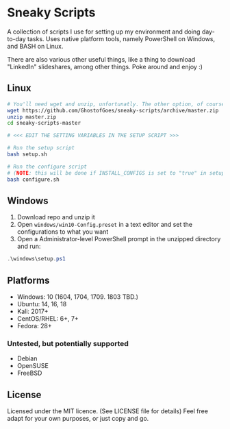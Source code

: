# Sneaky Scripts
A collection of scripts I use for setting up my environment and doing day-to-day tasks.
Uses native platform tools, namely PowerShell on Windows, and BASH on Linux.

There are also various other useful things, like a thing to download "LinkedIn" slideshares, among other things. Poke around and enjoy :)


## Linux
```bash
# You'll need wget and unzip, unfortunatly. The other option, of course, is git.
wget https://github.com/GhostofGoes/sneaky-scripts/archive/master.zip
unzip master.zip
cd sneaky-scripts-master

# <<< EDIT THE SETTING VARIABLES IN THE SETUP SCRIPT >>>

# Run the setup script
bash setup.sh

# Run the configure script
# (NOTE: this will be done if INSTALL_CONFIGS is set to "true" in setup.sh)
bash configure.sh
```

## Windows
1. Download repo and unzip it
2. Open `windows/win10-Config.preset` in a text editor and set the configurations to what you want
3. Open a Administrator-level PowerShell prompt in the unzipped directory and run:
```powershell
.\windows\setup.ps1
```

## Platforms
* Windows: 10 (1604, 1704, 1709. 1803 TBD.)
* Ubuntu: 14, 16, 18
* Kali: 2017+
* CentOS/RHEL: 6+, 7+
* Fedora: 28+

### Untested, but potentially supported
* Debian
* OpenSUSE
* FreeBSD

## License
Licensed under the MIT licence. (See LICENSE file for details)
Feel free adapt for your own purposes, or just copy and go.
